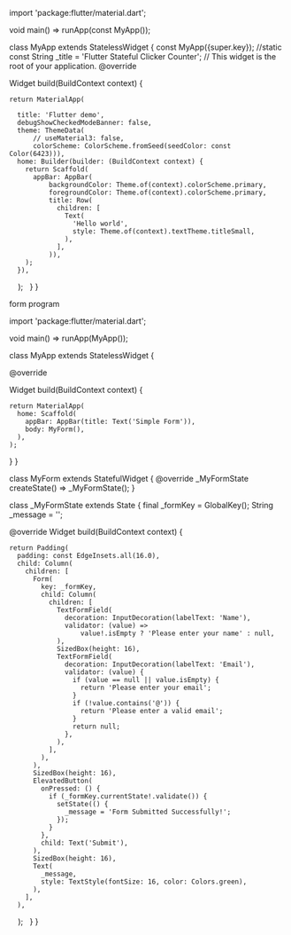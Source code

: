 import 'package:flutter/material.dart';

void main() => runApp(const MyApp());

class MyApp extends StatelessWidget {
  const MyApp({super.key});
  //static const String _title = 'Flutter Stateful Clicker Counter';
  // This widget is the root of your application.
  @override
  
  Widget build(BuildContext context) {
  
    return MaterialApp(
    
      title: 'Flutter demo',
      debugShowCheckedModeBanner: false,
      theme: ThemeData(
          // useMaterial3: false,
          colorScheme: ColorScheme.fromSeed(seedColor: const Color(6423))),
      home: Builder(builder: (BuildContext context) {
        return Scaffold(
          appBar: AppBar(
              backgroundColor: Theme.of(context).colorScheme.primary,
              foregroundColor: Theme.of(context).colorScheme.primary,
              title: Row(
                children: [
                  Text(
                    'Hello world',
                    style: Theme.of(context).textTheme.titleSmall,
                  ),
                ],
              )),
        );
      }),
    );
  }
}




form program

import 'package:flutter/material.dart';

void main() => runApp(MyApp());

class MyApp extends StatelessWidget {

  @override
  
  Widget build(BuildContext context) {
  
    return MaterialApp(
      home: Scaffold(
        appBar: AppBar(title: Text('Simple Form')),
        body: MyForm(),
      ),
    );
  }
}

class MyForm extends StatefulWidget {
  @override
  _MyFormState createState() => _MyFormState();
}

class _MyFormState extends State<MyForm> {
  final _formKey = GlobalKey<FormState>();
  String _message = '';

  @override
  Widget build(BuildContext context) {
  
    return Padding(
      padding: const EdgeInsets.all(16.0),
      child: Column(
        children: [
          Form(
            key: _formKey,
            child: Column(
              children: [
                TextFormField(
                  decoration: InputDecoration(labelText: 'Name'),
                  validator: (value) =>
                      value!.isEmpty ? 'Please enter your name' : null,
                ),
                SizedBox(height: 16),
                TextFormField(
                  decoration: InputDecoration(labelText: 'Email'),
                  validator: (value) {
                    if (value == null || value.isEmpty) {
                      return 'Please enter your email';
                    }
                    if (!value.contains('@')) {
                      return 'Please enter a valid email';
                    }
                    return null;
                  },
                ),
              ],
            ),
          ),
          SizedBox(height: 16),
          ElevatedButton(
            onPressed: () {
              if (_formKey.currentState!.validate()) {
                setState(() {
                  _message = 'Form Submitted Successfully!';
                });
              }
            },
            child: Text('Submit'),
          ),
          SizedBox(height: 16),
          Text(
            _message,
            style: TextStyle(fontSize: 16, color: Colors.green),
          ),
        ],
      ),
    );
  }
}
